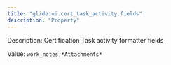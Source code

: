 ```yaml
---
title: "glide.ui.cert_task_activity.fields"
description: "Property"
---
```


Description: Certification Task activity formatter fields

Value: `work_notes,*Attachments*`